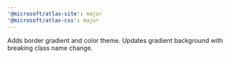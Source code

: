 ```yaml
---
'@microsoft/atlas-site': major
'@microsoft/atlas-css': major
---
```


Adds border gradient and color theme. Updates gradient background with breaking class name change.
